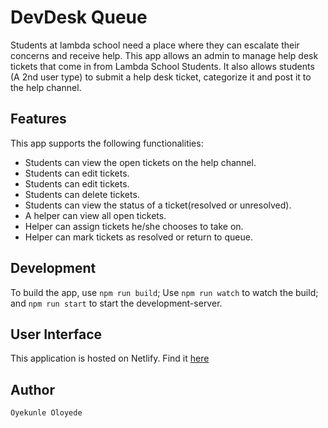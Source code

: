 # DevDesk Queue

Students at lambda school need a place where they can escalate their concerns and receive help. This app allows an admin to manage help desk tickets that come in from Lambda School Students. It also allows students (A 2nd user type) to submit a help desk ticket, categorize it and post it to the help channel.

## Features

This app supports the following functionalities:

- Students can view the open tickets on the help channel.
- Students can edit tickets.
- Students can edit tickets.
- Students can delete tickets.
- Students can view the status of a ticket(resolved or unresolved).
- A helper can view all open tickets.
- Helper can assign tickets he/she chooses to take on.
- Helper can mark tickets as resolved or return to queue.

## Development

To build the app, use `npm run build`;
Use `npm run watch` to watch the build;
and `npm run start` to start the development-server.

## User Interface

This application is hosted on Netlify. Find it [here](https://devdesk.netlify.com/)

## Author

`Oyekunle Oloyede`
